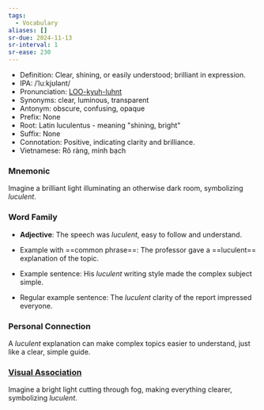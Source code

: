 ```yaml
---
tags:
  - Vocabulary
aliases: []
sr-due: 2024-11-13
sr-interval: 1
sr-ease: 230
---
```


- Definition: Clear, shining, or easily understood; brilliant in expression.
- IPA: /ˈluːkjʊlənt/
- Pronunciation: [LOO-kyuh-luhnt](https://www.google.com/search?q=how+to+pronounce+luculent)
- Synonyms: clear, luminous, transparent
- Antonym: obscure, confusing, opaque
- Prefix: None
- Root: Latin luculentus - meaning "shining, bright"
- Suffix: None
- Connotation: Positive, indicating clarity and brilliance.
- Vietnamese: Rõ ràng, minh bạch

### Mnemonic

Imagine a brilliant light illuminating an otherwise dark room, symbolizing *luculent*.

### Word Family

- **Adjective**: The speech was *luculent*, easy to follow and understand.
  
- Example with ==common phrase==: The professor gave a ==luculent== explanation of the topic.
- Example sentence: His *luculent* writing style made the complex subject simple.
- Regular example sentence: The *luculent* clarity of the report impressed everyone.

### Personal Connection

A *luculent* explanation can make complex topics easier to understand, just like a clear, simple guide.

### [Visual Association](https://www.google.com/search?tbm=isch&q=luculent)

Imagine a bright light cutting through fog, making everything clearer, symbolizing *luculent*.
